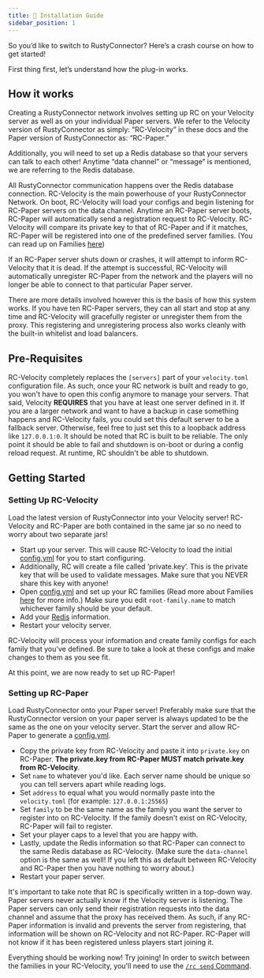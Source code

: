 ```yaml
---
title: 📖 Installation Guide
sidebar_position: 1
---
```

So you’d like to switch to RustyConnector?
Here’s a crash course on how to get started!

First thing first, let’s understand how the plug-in works.

## How it works
Creating a RustyConnector network involves setting up RC on your Velocity server as well as on your individual Paper servers.
We refer to the Velocity version of RustyConnector as simply: “RC-Velocity” in these docs and the Paper version of RustyConnector as: “RC-Paper.”

Additionally, you will need to set up a Redis database so that your servers can talk to each other! Anytime “data channel” or “message” is mentioned, we are referring to the Redis database.

All RustyConnector communication happens over the Redis database connection.
RC-Velocity is the main powerhouse of your RustyConnector Network. On boot, RC-Velocity will load your configs and begin listening for RC-Paper servers on the data channel.
Anytime an RC-Paper server boots, RC-Paper will automatically send a registration request to RC-Velocity. RC-Velocity will compare its private key to that of RC-Paper and if it matches, RC-Paper will be registered into one of the predefined server families. (You can read up on Families [here](./Family))

If an RC-Paper server shuts down or crashes, it will attempt to inform RC-Velocity that it is dead. If the attempt is successful, RC-Velocity will automatically unregister RC-Paper from the network and the players will no longer be able to connect to that particular Paper server.

There are more details involved however this is the basis of how this system works.
If you have ten RC-Paper servers, they can all start and stop at any time and RC-Velocity will gracefully register or unregister them from the proxy.
This registering and unregistering process also works cleanly with the built-in whitelist and load balancers.

## Pre-Requisites
RC-Velocity completely replaces the `[servers]` part of your `velocity.toml` configuration file.
As such, once your RC network is built and ready to go, you won't have to open this config anymore to manage your servers.
That said, Velocity **REQUIRES** that you have at least one server defined in it.
If you are a larger network and want to have a backup in case something happens and RC-Velocity fails, you could set this default server to be a fallback server. Otherwise, feel free to just set this to a loopback address like `127.0.0.1:0`.
It should be noted that RC is built to be reliable. The only point it should be able to fail and shutdown is on-boot or during a config reload request. At runtime, RC shouldn't be able to shutdown.

## Getting Started
### Setting Up RC-Velocity
Load the latest version of RustyConnector into your Velocity server! RC-Velocity and RC-Paper are both contained in the same jar so no need to worry about two separate jars!

- Start up your server. This will cause RC-Velocity to load the initial [config.yml](../config/config-latest#configyml-velocity) for you to start configuring.
- Additionally, RC will create a file called ‘private.key’. This is the private key that will be used to validate messages. Make sure that you NEVER share this key with anyone!
- Open [config.yml](../config/config-latest#configyml-velocity) and set up your RC families (Read more about Families [here](./Family) for more info.) Make sure you edit `root-family.name` to match whichever family should be your default.
- Add your [Redis](./faq#redis) information.
- Restart your velocity server.

RC-Velocity will process your information and create family configs for each family that you've defined. Be sure to take a look at these configs and make changes to them as you see fit.

At this point, we are now ready to set up RC-Paper!

### Setting up RC-Paper
Load RustyConnector onto your Paper server! Preferably make sure that the RustyConnector version on your paper server is always updated to be the same as the one on your velocity server. Start the server and allow RC-Paper to generate a [config.yml](../config/config-latest#configyml-paper).
- Copy the private key from RC-Velocity and paste it into `private.key` on RC-Paper. __The private.key from RC-Paper MUST match private.key from RC-Velocity__.
- Set `name` to whatever you'd like. Each server name should be unique so you can tell servers apart while reading logs.
- Set `address` to equal what you would normally paste into the `velocity.toml` (for example: `127.0.0.1:25565`)
- Set `family` to be the same name as the family you want the server to register into on RC-Velocity. If the family doesn't exist on RC-Velocity, RC-Paper will fail to register.
- Set your player caps to a level that you are happy with.
- Lastly, update the Redis information so that RC-Paper can connect to the same Redis database as RC-Velocity. (Make sure the `data-channel` option is the same as well! If you left this as default between RC-Velocity and RC-Paper then you have nothing to worry about.)
- Restart your paper server.

It's important to take note that RC is specifically written in a top-down way. Paper servers never actually know if the Velocity server is listening. The Paper servers can only send their registration requests into the data channel and assume that the proxy has received them. As such, if any RC-Paper information is invalid and prevents the server from registering, that information will be shown on RC-Velocity and not RC-Paper. RC-Paper will not know if it has been registered unless players start joining it.

Everything should be working now! Try joining!
In order to switch between the families in your RC-Velocity, you'll need to use the [`/rc send` Command](../Commands).